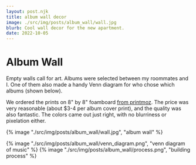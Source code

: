 ```yaml
---
layout: post.njk
title: album wall decor 
image: ./src/img/posts/album_wall/wall.jpg 
blurb: Cool wall decor for the new apartment.
date: 2022-10-05
---
```

# Album Wall
Empty walls call for art. Albums were selected between my roommates and I. One of them also made a handy Venn diagram for who chose which albums (shown below). 

We ordered the prints on 8" by 8" foamboard [from printmoz](https://www.printmoz.com/). The price was very reasonable (about $3-4 per album cover print), and the quality was also fantastic. The colors came out just right, with no blurriness or pixelation either.

{% image "./src/img/posts/album_wall/wall.jpg", "album wall" %}

<div picture-grid>
{% image "./src/img/posts/album_wall/venn_diagram.png", "venn diagram of music" %}
{% image "./src/img/posts/album_wall/process.png", "building process" %}
</div>
